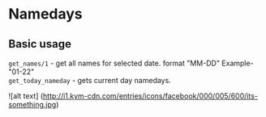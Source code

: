 # Namedays

## Basic usage
`get_names/1` - get all names for selected date. format "MM-DD" Example- "01-22" <br />
`get_today_nameday` - gets current day namedays.

![alt text] (http://i1.kym-cdn.com/entries/icons/facebook/000/005/600/its-something.jpg)
